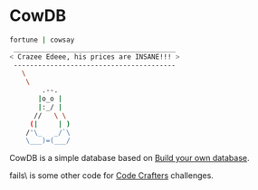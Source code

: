 # CowDB

```bash
fortune | cowsay
 ________________________________________ 
< Crazee Edeee, his prices are INSANE!!! >
 ---------------------------------------- 
   \
    \
        .--.
       |o_o |
       |:_/ |
      //   \ \
     (|     | )
    /'\_   _/`\
    \___)=(___/
```

CowDB is a simple database based on [Build your own database](https://cstack.github.io/db_tutorial/).

fails\ is some other code for [Code Crafters](https://codecrafters.io/) challenges.
